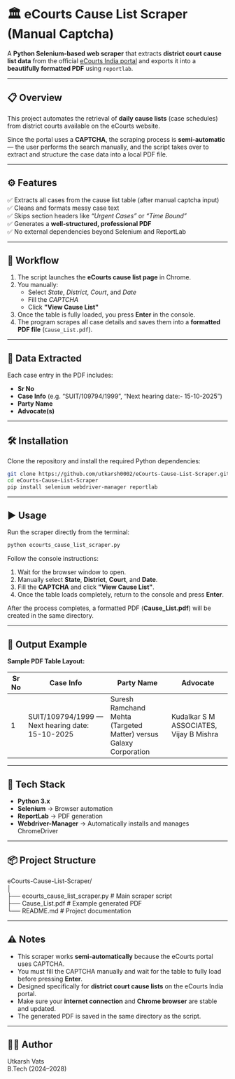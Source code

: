 # 🏛️ eCourts Cause List Scraper (Manual Captcha)

A **Python Selenium-based web scraper** that extracts **district court cause list data** from the official [eCourts India portal](https://services.ecourts.gov.in/) and exports it into a **beautifully formatted PDF** using `reportlab`.

---

## 📋 Overview

This project automates the retrieval of **daily cause lists** (case schedules) from district courts available on the eCourts website.

Since the portal uses a **CAPTCHA**, the scraping process is **semi-automatic** — the user performs the search manually, and the script takes over to extract and structure the case data into a local PDF file.

---

## ⚙️ Features

✅ Extracts all cases from the cause list table (after manual captcha input)  
✅ Cleans and formats messy case text  
✅ Skips section headers like *“Urgent Cases”* or *“Time Bound”*  
✅ Generates a **well-structured, professional PDF**  
✅ No external dependencies beyond Selenium and ReportLab  

---

## 🧠 Workflow

1. The script launches the **eCourts cause list page** in Chrome.
2. You manually:
   - Select *State*, *District*, *Court*, and *Date*
   - Fill the *CAPTCHA*
   - Click **"View Cause List"**
3. Once the table is fully loaded, you press **Enter** in the console.
4. The program scrapes all case details and saves them into a **formatted PDF file** (`Cause_List.pdf`).

---

## 🧩 Data Extracted

Each case entry in the PDF includes:
- **Sr No**
- **Case Info** (e.g. “SUIT/109794/1999”, “Next hearing date:- 15-10-2025”)
- **Party Name**
- **Advocate(s)**

---

## 🛠️ Installation

Clone the repository and install the required Python dependencies:

```bash
git clone https://github.com/utkarsh0002/eCourts-Cause-List-Scraper.git
cd eCourts-Cause-List-Scraper
pip install selenium webdriver-manager reportlab
```

---

## ▶️ Usage

Run the scraper directly from the terminal:

```bash
python ecourts_cause_list_scraper.py
```

Follow the console instructions:

1. Wait for the browser window to open.  
2. Manually select **State**, **District**, **Court**, and **Date**.  
3. Fill the **CAPTCHA** and click **"View Cause List"**.  
4. Once the table loads completely, return to the console and press **Enter**.  

After the process completes, a formatted PDF (**Cause_List.pdf**) will be created in the same directory.

---

## 📄 Output Example

**Sample PDF Table Layout:**

| Sr No | Case Info | Party Name | Advocate |
|-------|------------|-------------|-----------|
| 1 | SUIT/109794/1999 — Next hearing date: 15-10-2025 | Suresh Ramchand Mehta (Targeted Matter) versus Galaxy Corporation | Kudalkar S M ASSOCIATES, Vijay B Mishra |

---

## 🧰 Tech Stack

- **Python 3.x**
- **Selenium** → Browser automation  
- **ReportLab** → PDF generation  
- **Webdriver-Manager** → Automatically installs and manages ChromeDriver  

---

## 📦 Project Structure

eCourts-Cause-List-Scraper/  
│  
├── ecourts_cause_list_scraper.py # Main scraper script  
├── Cause_List.pdf # Example generated PDF  
└── README.md # Project documentation  

---

## ⚠️ Notes

- This scraper works **semi-automatically** because the eCourts portal uses CAPTCHA.  
- You must fill the CAPTCHA manually and wait for the table to fully load before pressing **Enter**.  
- Designed specifically for **district court cause lists** on the eCourts India portal.  
- Make sure your **internet connection** and **Chrome browser** are stable and updated.  
- The generated PDF is saved in the same directory as the script.  

---

## 👨‍💻 Author

Utkarsh Vats  
B.Tech (2024–2028)  

